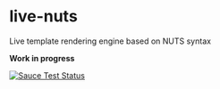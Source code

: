 live-nuts
=========

Live template rendering engine based on NUTS syntax

**Work in progress**

[![Sauce Test Status](https://saucelabs.com/browser-matrix/live-nuts.svg)](https://saucelabs.com/u/live-nuts)

